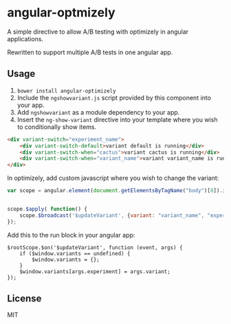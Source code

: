 # angular-optmizely
A simple directive to allow A/B testing with optimizely in angular applications.

Rewritten to support multiple A/B tests in one angular app.

## Usage
1. `bower install angular-optimizely`
2. Include the `ngshowvariant.js` script provided by this component into your app.
3. Add `ngshowvariant` as a module dependency to your app.
5. Insert the `ng-show-variant` directive into your template where you wish to conditionally show items.

```html
<div variant-switch="experiment_name">
    <div variant-switch-default>variant default is running</div>
    <div variant-switch-when="cactus">variant cactus is running</div>
    <div variant-switch-when="variant_name">variant variant_name is running</div>
</div>
```

In optimizely, add custom javascript where you wish to change the variant:

```javascript
var scope = angular.element(document.getElementsByTagName("body")[0]).injector().get('$rootScope');


scope.$apply( function() {
    scope.$broadcast('$updateVariant', {variant: "variant_name", "experiment": 'experiment_name'});
});
```

Add this to the run block in your angular app:

```
$rootScope.$on('$updateVariant', function (event, args) {
    if ($window.variants == undefined) {
        $window.variants = {};
    }
    $window.variants[args.experiment] = args.variant;
});
```

## License
MIT
